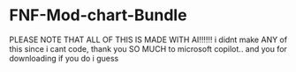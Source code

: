 # FNF-Mod-chart-Bundle
PLEASE NOTE THAT ALL OF THIS IS MADE WITH AI‼️‼️‼️ i didnt make ANY of this since i cant code, thank you SO MUCH to microsoft copilot.. and you for downloading if you do i guess
